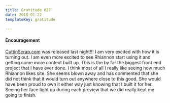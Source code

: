 ```yaml
---
title: Gratitude 027
date: 2018-01-22
templateKey: gratitude

---
```


#### Encouragement

[CuttinScrap.com](www.cuttinscrap.com) was released last night!!!  I am very excited with how it is turning out.  I am even more excited to see Rhiannon start using it and getting some more content built up.  This is the by far the biggest front end project that I have ever done.  I think most of all I really like seeing how much Rhiannon likes site.   She seems blown away and has commented that she did not think that it would turn out anywhere close to this good. She would have been proud to own it either way just knowing that I built it for her.  Seeing her face light up during each preview that we did really kept me going to finish. 

